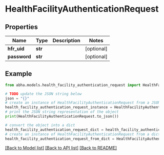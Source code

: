 # HealthFacilityAuthenticationRequest


## Properties

Name | Type | Description | Notes
------------ | ------------- | ------------- | -------------
**hfr_uid** | **str** |  | [optional] 
**password** | **str** |  | [optional] 

## Example

```python
from abha.models.health_facility_authentication_request import HealthFacilityAuthenticationRequest

# TODO update the JSON string below
json = "{}"
# create an instance of HealthFacilityAuthenticationRequest from a JSON string
health_facility_authentication_request_instance = HealthFacilityAuthenticationRequest.from_json(json)
# print the JSON string representation of the object
print(HealthFacilityAuthenticationRequest.to_json())

# convert the object into a dict
health_facility_authentication_request_dict = health_facility_authentication_request_instance.to_dict()
# create an instance of HealthFacilityAuthenticationRequest from a dict
health_facility_authentication_request_from_dict = HealthFacilityAuthenticationRequest.from_dict(health_facility_authentication_request_dict)
```
[[Back to Model list]](../README.md#documentation-for-models) [[Back to API list]](../README.md#documentation-for-api-endpoints) [[Back to README]](../README.md)


